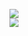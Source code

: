 [![](https://img.shields.io/badge/Made%20With-Github%20Spray-lightgrey.svg?style=for-the-badge&logo=github)](https://github.com/Annihil/github-spray#29959)  
[![](https://i.imgur.com/2DrTn0Z.gif)](https://github.com/Annihil/github-spray)